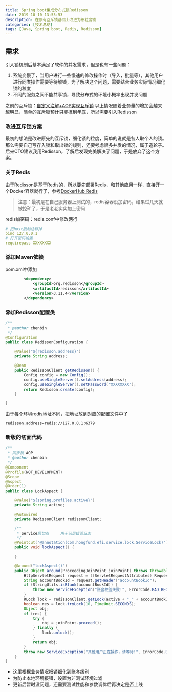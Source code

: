 ```yaml
---
title: Spring boot集成分布式锁Redisson
date: 2019-10-10 13:55:53
description: 在原有互斥锁基础上改进为细粒度锁
categories: [技术总结]
tags: [Java, Spring boot, Redis, Redisson]
---
```


## 需求
引入锁机制后基本满足了软件的并发需求，但是也有一些问题：
1. 系统变慢了，当用户进行一些慢速的修改操作时（导入，批量等），其他用户进行同类操作需要等待解锁，为了解决这个问题，需要结合业务实际情况细化锁的粒度
2. 不同的服务之间不能共享锁，导致分布式的环境小概率出现并发问题

之前的互斥锁：[自定义注解+AOP实现互斥锁](/2019/05/21/spring-boot-aop-lock)
以上情况随着业务量的增加会越来越明显，简单的互斥锁预计只能撑到年底，所以需要引入Redisson

### 改进互斥锁方案
最初的想法是改进原先的互斥锁，细化锁的粒度，简单的说就是各人取个人的锁。那么需要自己写存入锁和取出锁的规则，还要考虑很多并发的情况，属于造轮子。
后来CTO建议我用Redisson，了解后发现完美解决了问题，于是放弃了这个方案。

### 关于Redis
由于Redisson是基于Redis的，所以要先部署Redis，和其他应用一样，直接开一个Docker容器就行了，参考[DockerHub Redis](https://hub.docker.com/_/redis)
> 注意：最初是在自己服务器上测试的，redis容器没加密码，结果过几天就被挖矿了，于是老老实实加上密码

redis加密码：redis.conf中修改两行
```yml
# 把host限制注释掉
bind 127.0.0.1
# 打开密码设置
requirepass XXXXXXXX
```

### 添加Maven依赖
pom.xml中添加
```xml
		<dependency>
			<groupId>org.redisson</groupId>
			<artifactId>redisson</artifactId>
			<version>3.11.4</version>
		</dependency>
```

### 添加Redisson配置类
```java
/**
 * @author chenbin
 */
@Configuration
public class RedissonConfiguration {

    @Value("${redisson.address}")
    private String address;

    @Bean
    public RedissonClient getRedisson() {
        Config config = new Config();
        config.useSingleServer().setAddress(address);
        config.useSingleServer().setPassword("XXXXXXXX");
        return Redisson.create(config);
    }

}
```
由于每个环境redis地址不同，把地址放到对应的配置文件中了
```properties
redisson.address=redis://127.0.0.1:6379
```

### 新版的切面代码
```java
/**
 * 同步锁 AOP
 * @author chenbin
 */
@Component
@Profile(NOT_DEVELOPMENT)
@Scope
@Aspect
@Order(1)
public class LockAspect {

    @Value("${spring.profiles.active}")
    private String active;

    @Autowired
    private RedissonClient redissonClient;

    /**
     * Service层切点     用于记录错误日志
     */
    @Pointcut("@annotation(com.hongfund.efi.service.lock.ServiceLock)")
    public void lockAspect() {

    }

    @Around("lockAspect()")
    public Object around(ProceedingJoinPoint joinPoint) throws Throwable {
        HttpServletRequest request = ((ServletRequestAttributes) RequestContextHolder.getRequestAttributes()).getRequest();
        String accountBookId = request.getHeader("accountBookId");
        if (StringUtils.isBlank(accountBookId)) {
            throw new ServiceException("账套校验失败!", ErrorCode.BAD_REQUEST);
        }
        RLock lock = redissonClient.getLock(active + "_" + accountBookId);
        boolean res = lock.tryLock(10, TimeUnit.SECONDS);
        Object obj;
        if (res) {
            try {
                obj = joinPoint.proceed();
            } finally {
                lock.unlock();
            }
            return obj;
        }
        throw new ServiceException("其他用户正在操作，请等待!", ErrorCode.BAD_REQUEST);
    }
}
```
- 这里根据业务情况把锁细化到账套级别
- 为防止本地环境报错，设置为非测试环境过滤
- 更新后暂时没问题，还需要测试性能和参数调优后再决定是否上线